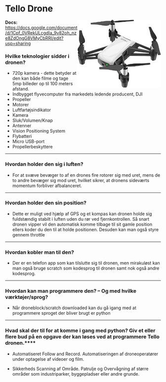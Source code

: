 # Tello Drone
<img src="https://github.com/R3tr0Exodus/Tello-Drone-Pro/blob/main/Readme_files/Tello_Drone.jpg" width="270" height="220" img align="right"/>

**Docs:**
https://docs.google.com/document/d/1Cpf_0VRekULcgdIa_9v82oh_nze8ZdOngG8VMyCbRRI/edit?usp=sharing

### Hvilke teknologier sidder i dronen?
* 720p kamera - dette betyder at den kan både filme og tage 5mp billeder op til 100 meters afstand.
* Indbygget flyvecomputer fra markedets ledende producent, DJI
* Propeller
* Motorer
* Luftfartøjsindikator
* Kamera
* Sluk/Volumen/Knap
* Antenner
* Vision Positioning System
* Flybatteri
* Micro USB-port
* Propellerbeskyttere
---
### Hvordan holder den sig i luften?
- For at svæve bevæger to af en drones fire rotorer sig med uret, mens de to andre bevæger sig mod uret, hvilket sikrer, at dronens sideværts momentum forbliver afbalanceret.

---
### Hvordan holder den sin position?
- Dette er muligt ved hjælp af GPS og et kompas kan dronen holde sig fuldstændig stabilt i luften uden du rør ved fjernkontrollen. Så snart dronen vipper vil den automatisk komme tilbage til sit gamle position ellers koder du den til at holde positionen. Desuden kan man også styre gennem throttle

---
### Hvordan kobler man til den?
- Der er en telefon app som kan tilslutte sig til dronen, men mirakuløst kan man også bruge scratch som kodesprog til dronen samt nok også andre kodesprog.

---
### Hvordan kan man programmere den? – Og med hvilke værktøjer/sprog?
- Når droneblock/scratch downloaded kan du gå igang med at programmere sproget der bliver brugt er python

---
### Hvad skal der til for at komme i gang med python? Giv et eller flere bud på en opgave der kan løses ved at programmere Tello dronen.****
- Automatiseret Follow and Record. Automatiseringen af droneoperatører under optagelse af videoer og film.

- Sikkerheds Scanning af Område. Patrulje og Overvågning af større områder som industriparker, byggepladser eller andre grunde.



